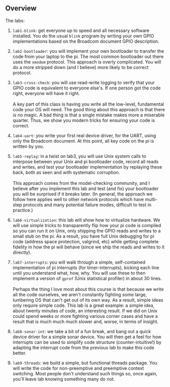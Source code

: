 ## Overview

The labs:

  1. `lab1-blink`: get everyone up to speed and all necessary software
  installed.  You do the usual `blink` program by writing your own GPIO
  implementations based on the Broadcom document GPIO description.

  2. `lab2-bootloader`: you will implement your own bootloader to transfer
  the code from your laptop to the pi.  The most common bootloader out there
  uses the `xmodem` protocol.  This approach is overly complicated.  You 
  will do a more stripped down (and I believe) more likely to be correct
  protocol.

  3. `lab3-cross-check`: you will use read-write logging to verify that
  your GPIO code is equivalent to everyone else's.   If one person got
  the code right, everyone will have it right.<br></br>
  A key part of this class is having you write all the low-level,
  fundamental code your OS will need.  The good thing about this approach
  is that there is no magic.  A bad thing is that a single mistake makes
  more a miserable quarter.  Thus, we show you modern tricks for ensuring
  your code is correct.

  4. `lab4-uart`: you write your first real device driver, for the UART,
  using only the Broadcom document.  At this point, all key code on the pi
  is written by you.

  5. `lab5-replay`: in a twist on lab3, you will use Unix system calls
  to interpose between your Unix and pi bootloader code, record all reads
  and writes, and test your bootloader implementation by replaying these
  back, both as seen and with systematic corruption.<br></br>
  This approach comes from the model-checking community, and I believe
  after you implement this lab and test (and fix) your bootloader you
  will be surprised if it breaks later.  (In general, the approach
  we follow here applies well to other network protocols which have
  multi-step protocols and many potential failure modes, difficult to
  test in practice.)

  6. `lab6-virtualization`: this lab will show how to virtualize hardware.
  We will use simple tricks to transparently flip how your pi code is
  compiled so you can run it on Unix, only shipping the GPIO reads
  and writes to a small stub on the pi.  As a result, you have full
  Unix debugging for pi code (address space protection, valgrind, etc)
  while getting complete fidelity in how the pi will behave (since we
  ship the reads and writes to it directly).
  
  7. `lab7-interrupts`: you will walk through a simple, self-contained
  implementation of pi interrupts (for timer-interrupts), kicking each
  line until you understand what, how, why.  You will use these to 
  then implement a version of `gprof` (Unix statistical profiler) in about
  30 lines.<br></br>
  Perhaps the thing I love most about this course is that because we
  write all the code ourselves, we aren't constantly fighting some
  large, lumbering OS that can't get out of its own way.  As a result,
  simple ideas only require simple code.  This lab is a great example:
  a simple idea, about twenty minutes of code, an interesting result.
  If we did on Unix could spend weeks or more fighting various corner
  cases and have a result that is much much much slower and, worse,
  in terms of insight.

  8. `lab8-sonar-int`: we take a bit of a fun break, and bang out a
  quick device driver for a simple sonar device. You will then get
  a feel for how interrupts can be used to simplify code structure
  (counter-intuitive!)  by adapting the interrupt code from the previous
  lab to make this code better.

  9. `lab9-threads`: we build a simple, but functional threads package.
  You will write the code for non-preemptive and preemptive context
  switching.  Most people don't understand such things so, once again,
  you'll leave lab knowing something many do not.


